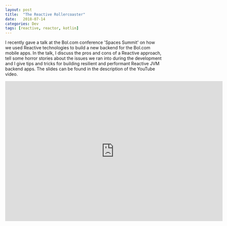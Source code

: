 ```yaml
---
layout: post
title:  "The Reactive Rollercoaster"
date:   2018-07-14
categories: Dev
tags: [reactive, reactor, kotlin]
---
```


I recently gave a talk at the Bol.com conference 'Spaces Summit' on how we used Reactive technologies to build a new backend for the Bol.com mobile apps. In the talk, I discuss the pros and cons of a Reactive approach, tell some horror stories about the issues we ran into during the development and I give tips and tricks for building resilient and performant Reactive JVM backend apps. The slides can be found in the description of the YouTube video.

<iframe width="700" height="450" src="https://www.youtube.com/embed/a6W0Sc00lBc" frameborder="0" allow="autoplay; encrypted-media" allowfullscreen></iframe>
